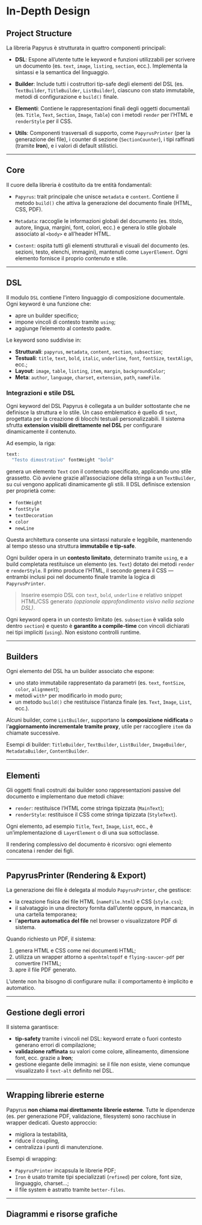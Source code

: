 # In-Depth Design

## Project Structure

La libreria Papyrus è strutturata in quattro componenti principali:

- **DSL**: Espone all’utente tutte le keyword e funzioni utilizzabili per scrivere un documento (es. `text`, `image`, `listing`, `section`, ecc.). Implementa la sintassi e la semantica del linguaggio.

- **Builder**: Include tutti i costruttori tip-safe degli elementi del DSL (es. `TextBuilder`, `TitleBuilder`, `ListBuilder`), ciascuno con stato immutabile, metodi di configurazione e `build()` finale.

- **Elementi**: Contiene le rappresentazioni finali degli oggetti documentali (es. `Title`, `Text`, `Section`, `Image`, `Table`) con i metodi `render` per l’HTML e `renderStyle` per il CSS.

- **Utils**: Componenti trasversali di supporto, come `PapyrusPrinter` (per la generazione dei file), i counter di sezione (`SectionCounter`), i tipi raffinati (tramite **Iron**), e i valori di default stilistici.

> <!-- Inserire UML generale della struttura dei package -->

---

## Core

Il cuore della libreria è costituito da tre entità fondamentali:

- `Papyrus`: trait principale che unisce `metadata` e `content`. Contiene il metodo `build()` che attiva la generazione del documento finale (HTML, CSS, PDF).

- `Metadata`: raccoglie le informazioni globali del documento (es. titolo, autore, lingua, margini, font, colori, ecc.) e genera lo stile globale associato al `<body>` e all’header HTML.

- `Content`: ospita tutti gli elementi strutturali e visuali del documento (es. sezioni, testo, elenchi, immagini), mantenuti come `LayerElement`. Ogni elemento fornisce il proprio contenuto e stile.

> <!-- Inserire UML delle entità core: Papyrus, Metadata, Content -->

---

## DSL

Il modulo `DSL` contiene l'intero linguaggio di composizione documentale. Ogni keyword è una funzione che:

- apre un builder specifico;
- impone vincoli di contesto tramite `using`;
- aggiunge l’elemento al contesto padre.

Le keyword sono suddivise in:

- **Strutturali**: `papyrus`, `metadata`, `content`, `section`, `subsection`;
- **Testuali**: `title`, `text`, `bold`, `italic`, `underline`, `font`, `fontSize`, `textAlign`, ecc.;
- **Layout**: `image`, `table`, `listing`, `item`, `margin`, `backgroundColor`;
- **Meta**: `author`, `language`, `charset`, `extension`, `path`, `nameFile`.

### Integrazioni e stile DSL

Ogni keyword del DSL Papyrus è collegata a un builder sottostante che ne definisce la struttura e lo stile. Un caso emblematico è quello di `text`, progettata per la creazione di blocchi testuali personalizzabili. Il sistema sfrutta **extension visibili direttamente nel DSL** per configurare dinamicamente il contenuto.

Ad esempio, la riga:
```scala
text: 
  "Testo dimostrativo" fontWeight "bold"
```

genera un elemento `Text` con il contenuto specificato, applicando uno stile grassetto. Ciò avviene grazie all’associazione della stringa a un `TextBuilder`, su cui vengono applicati dinamicamente gli stili. Il DSL definisce extension per proprietà come:
- `fontWeight`
- `fontStyle`
- `textDecoration`
- `color`
- `newLine`

Questa architettura consente una sintassi naturale e leggibile, mantenendo al tempo stesso una struttura **immutabile e tip-safe**.

Ogni builder opera in un **contesto limitato**, determinato tramite `using`, e a build completata restituisce un elemento (es. `Text`) dotato dei metodi `render` e `renderStyle`. Il primo produce l’HTML, il secondo genera il CSS — entrambi inclusi poi nel documento finale tramite la logica di `PapyrusPrinter`.

> Inserire esempio DSL con `text`, `bold`, `underline` e relativo snippet HTML/CSS generato *(opzionale approfondimento visivo nella sezione DSL)*.

Ogni keyword opera in un contesto limitato (es. `subsection` è valida solo dentro `section`) e questo è **garantito a compile-time** con vincoli dichiarati nei tipi impliciti (`using`). Non esistono controlli runtime.

> <!-- Inserire schema grammaticale o EBNF del DSL -->



---

## Builders

Ogni elemento del DSL ha un builder associato che espone:

- uno stato immutabile rappresentato da parametri (es. `text`, `fontSize`, `color`, `alignment`);
- metodi `with*` per modificarlo in modo puro;
- un metodo `build()` che restituisce l’istanza finale (es. `Text`, `Image`, `List`, ecc.).

Alcuni builder, come `ListBuilder`, supportano la **composizione nidificata** o l’**aggiornamento incrementale tramite proxy**, utile per raccogliere `item` da chiamate successive.

Esempi di builder: `TitleBuilder`, `TextBuilder`, `ListBuilder`, `ImageBuilder`, `MetadataBuilder`, `ContentBuilder`.

> <!-- Inserire diagramma UML gerarchico dei builder -->

---

## Elementi

Gli oggetti finali costruiti dai builder sono rappresentazioni passive del documento e implementano due metodi chiave:

- `render`: restituisce l’HTML come stringa tipizzata (`MainText`);
- `renderStyle`: restituisce il CSS come stringa tipizzata (`StyleText`).

Ogni elemento, ad esempio `Title`, `Text`, `Image`, `List`, ecc., è un’implementazione di `LayerElement` o di una sua sottoclasse.

Il rendering complessivo del documento è ricorsivo: ogni elemento concatena i render dei figli.

> <!-- Inserire UML dei LayerElement e implementazioni concrete -->

---

## PapyrusPrinter (Rendering & Export)

La generazione dei file è delegata al modulo `PapyrusPrinter`, che gestisce:

- la creazione fisica dei file HTML (`nameFile.html`) e CSS (`style.css`);
- il salvataggio in una directory fornita dall’utente oppure, in mancanza, in una cartella temporanea;
- l’**apertura automatica del file** nel browser o visualizzatore PDF di sistema.

Quando richiesto un PDF, il sistema:

1. genera HTML e CSS come nei documenti HTML;
2. utilizza un wrapper attorno a `openhtmltopdf` e `flying-saucer-pdf` per convertire l’HTML;
3. apre il file PDF generato.

L’utente non ha bisogno di configurare nulla: il comportamento è implicito e automatico.

---

## Gestione degli errori

Il sistema garantisce:

- **tip-safety** tramite i vincoli nel DSL: keyword errate o fuori contesto generano errori di compilazione;
- **validazione raffinata** su valori come colore, allineamento, dimensione font, ecc. grazie a **Iron**;
- gestione elegante delle immagini: se il file non esiste, viene comunque visualizzato il `text-alt` definito nel DSL.

---

## Wrapping librerie esterne

Papyrus **non chiama mai direttamente librerie esterne**. Tutte le dipendenze (es. per generazione PDF, validazione, filesystem) sono racchiuse in wrapper dedicati. Questo approccio:

- migliora la testabilità,
- riduce il coupling,
- centralizza i punti di manutenzione.

Esempi di wrapping:

- `PapyrusPrinter` incapsula le librerie PDF;
- `Iron` è usato tramite tipi specializzati (`refined`) per colore, font size, linguaggio, charset…;
- il file system è astratto tramite `better-files`.

---

## Diagrammi e risorse grafiche

> <!-- Inserire qui diagramma di overview architetturale -->
> <!-- Inserire diagramma dei flussi: DSL → Builder → Element → render → HTML+CSS → export -->
> <!-- Inserire EBNF della sintassi se disponibile -->

